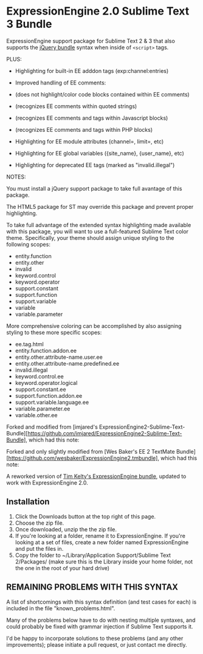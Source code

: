 ExpressionEngine 2.0 Sublime Text 3 Bundle
==========================================

ExpressionEngine support package for Sublime Text 2 &amp; 3 that also supports the [jQuery bundle](https://github.com/mrmartineau/jQuery) syntax when inside of `<script>` tags.

PLUS:

* Highlighting for built-in EE adddon tags (exp:channel:entries)

* Improved handling of EE comments:
* (does not highlight/color code blocks contained within EE comments)
* (recognizes EE comments within quoted strings)
* (recognizes EE comments and tags within Javascript blocks)
* (recognizes EE comments and tags within PHP blocks)

* Highlighting for EE module attributes (channel=, limit=, etc)

* Highlighting for EE global variables ({site_name}, {user_name}, etc)

* Highlighting for deprecated EE tags (marked as "invalid.illegal")



NOTES:

You must install a jQuery support package to take full avantage of this package.

The HTML5 package for ST may override this package and prevent proper highlighting.

To take full advantage of the extended syntax highlighting made available with this package, you will want to use a full-featured Sublime Text color theme. Specifically, your theme should assign unique styling to the following scopes:

* entity.function
* entity.other
* invalid
* keyword.control
* keyword.operator
* support.constant
* support.function
* support.variable
* variable
* variable.parameter

More comprehensive coloring can be accomplished by also assigning styling to these more specific scopes:

* ee.tag.html
* entity.function.addon.ee
* entity.other.attribute-name.user.ee
* entity.other.attribute-name.predefined.ee
* invalid.illegal
* keyword.control.ee
* keyword.operator.logical
* support.constant.ee
* support.function.addon.ee
* support.variable.language.ee
* variable.parameter.ee
* variable.other.ee


Forked and modified from [imjared's ExpressionEngine2-Sublime-Text-Bundle][https://github.com/imjared/ExpressionEngine2-Sublime-Text-Bundle], which had this note:

Forked and only slightly modified from [Wes Baker's EE 2 TextMate Bundle][https://github.com/wesbaker/ExpressionEngine2.tmbundle], which had this note:

A reworked version of [Tim Kelty's ExpressionEngine bundle](http://github.com/timkelty/expressionengine-tweaked-tmbundle), updated to work with ExpressionEngine 2.0.

Installation
------------

1. Click the Downloads button at the top right of this page.
2. Choose the zip file.
3. Once downloaded, unzip the the zip file.
4. If you're looking at a folder, rename it to ExpressionEngine. If you're looking at a set of files, create a new folder named ExpressionEngine and put the files in.
5. Copy the folder to ~/Library/Application Support/Sublime Text 2/Packages/ (make sure this is the Library inside your home folder, not the one in the root of your hard drive)





REMAINING PROBLEMS WITH THIS SYNTAX
-----------------------------------

A list of shortcomings with this syntax definition (and test cases for each) is included in the file "known_problems.html".

Many of the problems below have to do with nesting multiple syntaxes, and could probably be fixed with grammar injection if Sublime Text supports it.

I'd be happy to incorporate solutions to these problems (and any other improvements); please initiate a pull request, or just contact me directly.
